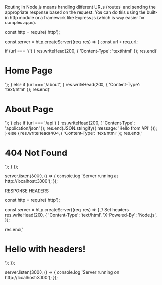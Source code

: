 Routing in Node.js means handling different URLs (routes) and sending the appropriate response based on the request. You can do this using the built-in http module or a framework like Express.js (which is way easier for complex apps).

const http = require('http');

const server = http.createServer((req, res) => {
  const url = req.url;

  if (url === '/') {
    res.writeHead(200, { 'Content-Type': 'text/html' });
    res.end('<h1>Home Page</h1>');
  } else if (url === '/about') {
    res.writeHead(200, { 'Content-Type': 'text/html' });
    res.end('<h1>About Page</h1>');
  } else if (url === '/api') {
    res.writeHead(200, { 'Content-Type': 'application/json' });
    res.end(JSON.stringify({ message: 'Hello from API' }));
  } else {
    res.writeHead(404, { 'Content-Type': 'text/html' });
    res.end('<h1>404 Not Found</h1>');
  }
});

server.listen(3000, () => {
  console.log('Server running at http://localhost:3000');
});


RESPONSE HEADERS 

const http = require('http');

const server = http.createServer((req, res) => {
  // Set headers
  res.writeHead(200, {
    'Content-Type': 'text/html',
    'X-Powered-By': 'Node.js',
  });

  res.end('<h1>Hello with headers!</h1>');
});

server.listen(3000, () => {
  console.log('Server running on http://localhost:3000');
});

